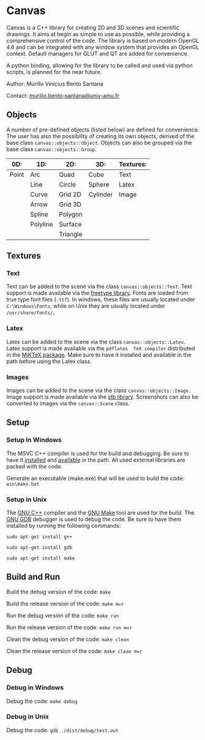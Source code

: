 # Canvas

Canvas is a C++ library for creating 2D and 3D scenes and scientific drawings. It aims at begin as simple to use as possible, while providing a comprehensive control of the code. The library is based on modern OpenGL 4.6 and can be integrated with any window system that provides an OpenGL context. Default managers for GLUT and QT are added for convenience.

A python binding, allowing for the library to be called and used via python scripts, is planned for the near future.

Author: Murillo Vinicius Bento Santana

Contact: [murillo.bento-santana@univ-amu.fr](mailto:murillo.bento-santana@univ-amu.fr)

## Objects

A number of pre-defined objects (listed below) are defined for convenience. The user has also the possibility of creating its own objects, derived of the base class `canvas::objects::Object`. Objects can also be grouped via the base class `canvas::objects::Group`.

| 0D:   | 1D:      | 2D:      | 3D:      | Textures: |
|-------|----------|----------|----------|-----------|
| Point | Arc      | Quad     | Cube     | Text      |
|       | Line     | Circle   | Sphere   | Latex     |
|       | Curve    | Grid 2D  | Cylinder | Image     |
|       | Arrow    | Grid 3D  |          |           |
|       | Spline   | Polygon  |          |           |
|       | Polyline | Surface  |          |           |
|       |          | Triangle |          |           |

## Textures

### Text

Text can be added to the scene via the class `canvas::objects::Text`. Text support is made available via the [freetype library](http://freetype.org/). Fonts are loaded from true type font files (`.ttf`). In windows, these files are usually located under `C:\Windows\Fonts`, while on Unix they are usually located under `/usr/share/fonts/`.

### Latex

Latex can be added to the scene via the class `canvas::objects::Latex`. Latex support is made available via the `pdflatex  TeX compiler` distributed in the [MiKTeX package](https://miktex.org/). Make sure to have it installed and available in the path before using the Latex class.

### Images

Images can be added to the scene via the class `canvas::objects::Image`. Image support is made available via the [stb library](https://github.com/nothings/stb). Screenshots can also be converted to images via the `canvas::Scene` class.

## Setup

### Setup in Windows

The MSVC C++ compiler is used for the build and debugging. Be sure to have it [installed](https://visualstudio.microsoft.com/vs/community/) and [available](https://learn.microsoft.com/en-us/visualstudio/ide/reference/command-prompt-powershell?view=vs-2022) in the path. All used external libraries are packed with the code.

Generate an executable (make.exe) that will be used to build the code: `win\make.bat`

### Setup in Unix

The [GNU C++](https://gcc.gnu.org/) compiler and the [GNU Make](https://www.gnu.org/software/make/) tool are used for the build. The [GNU GDB](https://www.sourceware.org/gdb/) debugger is used to debug the code. Be sure to have them installed by running the following commands:

`sudo apt-get install g++`

`sudo apt-get install gdb`

`sudo apt-get install make`

## Build and Run

Build the debug version of the code: `make`

Build the release version of the code: `make m=r`

Run the debug version of the code: `make run`

Run the release version of the code: `make run m=r`

Clean the debug version of the code: `make clean`

Clean the release version of the code: `make clean m=r`

## Debug

### Debug in Windows

Debug the code: `make debug`

### Debug in Unix

Debug the code: `gdb ./dist/debug/test.out`
